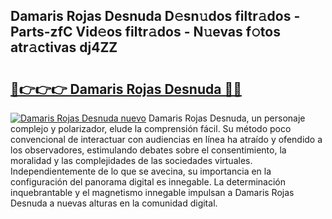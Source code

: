 ## Damaris Rojas Desnuda D𝚎sn𝚞dos filtr𝚊dos - Parts-zfC Vid𝚎os filtr𝚊dos - N𝚞evas f𝚘tos atr𝚊ctivas dj4ZZ

# <h2><a href="http://mbdc0v.tromn.icu/?c=Damaris+Rojas+Desnuda">🔗👉👉👉 Damaris Rojas Desnuda 🔗🔗</a></h2>

[![Damaris Rojas Desnuda nuevo](https://i.imgur.com/pEAQMta.gif)](http://mbdc0v.tromn.icu/?c=Damaris+Rojas+Desnuda)
Damaris Rojas Desnuda, un personaje complejo y polarizador, elude la comprensión fácil. Su método poco convencional de interactuar con audiencias en línea ha atraído y ofendido a los observadores, estimulando debates sobre el consentimiento, la moralidad y las complejidades de las sociedades virtuales. Independientemente de lo que se avecina, su importancia en la configuración del panorama digital es innegable. La determinación inquebrantable y el magnetismo innegable impulsan a Damaris Rojas Desnuda a nuevas alturas en la comunidad digital.
